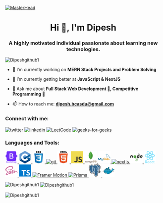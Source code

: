 [![MasterHead](https://media1.giphy.com/headers/GitHub/w8ZJLtJbmuph.gif)](https://github.com/Dipeshgithub1)
<h1 align="center">Hi 👋, I'm Dipesh</h1>
<h3 align="center">A highly motivated individual passionate about learning new technologies.</h3>

<p align="left"> <img src="https://komarev.com/ghpvc/?username=Dipeshgithub1&label=Profile%20views&color=0e75b6&style=flat" alt="Dipeshgithub1" /> </p>

- 🔭 I’m currently working on **MERN Stack Projects and Problem Solving**

- 🌱 I’m currently getting better at **JavaScript & NextJS**

- 💬 Ask me about **Full Stack Web Development 👻, Competitive Programming 🦄**

- 📫 How to reach me: **dipesh.bcasdu@gmail.com**

<h3 align="left">Connect with me:</h3>
<p align="left">
<a href="https://x.com/Dipeshmehr" target="blank"><img align="center" src="https://raw.githubusercontent.com/Dipeshgithub1/github-profile-readme-generator/master/src/images/icons/Social/twitter.svg" alt="twitter" height="30" width="40" /></a>
<a href="https://www.linkedin.com/in/dipesh-kumar-701545226/" target="blank"><img align="center" src="https://raw.githubusercontent.com/rahuldkjain/github-profile-readme-generator/master/src/images/icons/Social/linked-in-alt.svg" alt="linkedin" height="30" width="40" /></a>
<a href="https://leetcode.com/u/dipeshiic/" target="blank"><img align="center" src="https://technarrator.com/wp-content/uploads/2023/05/LeetCode_Logo_black_with_text.svg-1024x248.png" alt="LeetCode" height="30" width="40" /></a>
<a href="https://www.geeksforgeeks.org/user/dk02538t2/?ref=header_profile" target="blank"><img align="center" src="https://raw.githubusercontent.com/rahuldkjain/github-profile-readme-generator/master/src/images/icons/Social/geeks-for-geeks.svg" alt="geeks-for-geeks" height="30" width="40" /></a>
</p>

<h3 align="left">Languages and Tools:</h3>
<p align="left">
  <a href="https://getbootstrap.com" target="_blank" rel="noreferrer"> <img src="https://raw.githubusercontent.com/devicons/devicon/master/icons/bootstrap/bootstrap-plain-wordmark.svg" alt="Bootstrap" width="40" height="40"/> </a> 
  <a href="https://www.w3schools.com/cpp/" target="_blank" rel="noreferrer"> <img src="https://raw.githubusercontent.com/devicons/devicon/master/icons/cplusplus/cplusplus-original.svg" alt="cplusplus" width="40" height="40"/> </a> 
  <a href="https://www.w3schools.com/css/" target="_blank" rel="noreferrer"> <img src="https://raw.githubusercontent.com/devicons/devicon/master/icons/css3/css3-original-wordmark.svg" alt="css3" width="40" height="40"/> </a> 
  <a href="https://git-scm.com/" target="_blank" rel="noreferrer"> <img src="https://www.vectorlogo.zone/logos/git-scm/git-scm-icon.svg" alt="git" width="40" height="40"/> </a> 
  <a href="https://www.w3.org/html/" target="_blank" rel="noreferrer"> <img src="https://raw.githubusercontent.com/devicons/devicon/master/icons/html5/html5-original-wordmark.svg" alt="html5" width="40" height="40"/> </a> 
  <a href="https://developer.mozilla.org/en-US/docs/Web/JavaScript" target="_blank" rel="noreferrer"> <img src="https://raw.githubusercontent.com/devicons/devicon/master/icons/javascript/javascript-original.svg" alt="javascript" width="40" height="40"/> </a> 
  <a href="https://www.mongodb.com/" target="_blank" rel="noreferrer"> <img src="https://raw.githubusercontent.com/devicons/devicon/master/icons/mongodb/mongodb-original-wordmark.svg" alt="mongodb" width="40" height="40"/> </a> 
  <a href="https://www.mysql.com/" target="_blank" rel="noreferrer"> <img src="https://raw.githubusercontent.com/devicons/devicon/master/icons/mysql/mysql-original-wordmark.svg" alt="mysql" width="40" height="40"/> </a> 
  <a href="https://nextjs.org/" target="_blank" rel="noreferrer"> <img src="https://cdn.worldvectorlogo.com/logos/nextjs-2.svg" alt="nextjs" width="40" height="40"/> </a> 
  <a href="https://nodejs.org" target="_blank" rel="noreferrer"> <img src="https://raw.githubusercontent.com/devicons/devicon/master/icons/nodejs/nodejs-original-wordmark.svg" alt="nodejs" width="40" height="40"/> </a> 
  <a href="https://reactjs.org/" target="_blank" rel="noreferrer"> <img src="https://raw.githubusercontent.com/devicons/devicon/master/icons/react/react-original-wordmark.svg" alt="react" width="40" height="40"/> </a> 
  <a href="https://sass-lang.com" target="_blank" rel="noreferrer"> <img src="https://raw.githubusercontent.com/devicons/devicon/master/icons/sass/sass-original.svg" alt="sass" width="40" height="40"/> </a> 
  <a href="https://www.typescriptlang.org/" target="_blank" rel="noreferrer"> <img src="https://raw.githubusercontent.com/devicons/devicon/master/icons/typescript/typescript-original.svg" alt="typescript" width="40" height="40"/> </a> 
  <a href="https://www.framer.com/motion/" target="_blank" rel="noreferrer"> <img src="https://seeklogo.com/images/F/framer-logo-578EDBC6CE-seeklogo.com.png" alt="Framer Motion" width="40" height="40"/> </a>
  <a href="https://www.prisma.io/" target="_blank" rel="noreferrer"> <img src="https://seeklogo.com/images/P/prisma-logo-BE375CFB25-seeklogo.com.png" alt="Prisma" width="40" height="40"/> </a>
  <a href="https://www.postgresql.org/" target="_blank" rel="noreferrer"> <img src="https://raw.githubusercontent.com/devicons/devicon/master/icons/postgresql/postgresql-original.svg" alt="PostgreSQL" width="40" height="40"/> </a> 
  <a href="https://www.docker.com/" target="_blank" rel="noreferrer"> <img src="https://raw.githubusercontent.com/devicons/devicon/master/icons/docker/docker-original.svg" alt="Docker" width="40" height="40"/> </a> 
</p>

<p><img align="left" src="https://github-readme-stats.vercel.app/api/top-langs?username=Dipeshgithub1&show_icons=true&theme=dracula&locale=en&layout=compact" alt="Dipeshgithub1" /></p>

<p>&nbsp;<img align="center" src="https://github-readme-stats.vercel.app/api?username=Dipeshgithub1&show_icons=true&locale=en" alt="Dipeshgithub1" /></p>

<p><img align="center" src="https://github-readme-streak-stats.herokuapp.com/?user=Dipeshgithub1&" alt="Dipeshgithub1" /></p>
